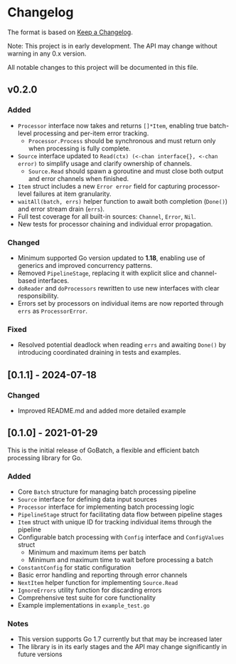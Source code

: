 # Changelog

The format is based on [Keep a Changelog](https://keepachangelog.com/en/1.0.0/).

Note: This project is in early development. The API may change without warning in any 0.x version.

All notable changes to this project will be documented in this file.

## v0.2.0

### Added
- `Processor` interface now takes and returns `[]*Item`, enabling true batch-level processing and per-item error tracking.
  - `Processor.Process` should be synchronous and must return only when processing is fully complete.
- `Source` interface updated to `Read(ctx) (<-chan interface{}, <-chan error)` to simplify usage and clarify ownership of channels.
  - `Source.Read` should spawn a goroutine and must close both output and error channels when finished.
- `Item` struct includes a new `Error error` field for capturing processor-level failures at item granularity.
- `waitAll(batch, errs)` helper function to await both completion (`Done()`) and error stream drain (`errs`).
- Full test coverage for all built-in sources: `Channel`, `Error`, `Nil`.
- New tests for processor chaining and individual error propagation.

### Changed
- Minimum supported Go version updated to **1.18**, enabling use of generics and improved concurrency patterns.
- Removed `PipelineStage`, replacing it with explicit slice and channel-based interfaces.
- `doReader` and `doProcessors` rewritten to use new interfaces with clear responsibility.
- Errors set by processors on individual items are now reported through `errs` as `ProcessorError`.

### Fixed
- Resolved potential deadlock when reading `errs` and awaiting `Done()` by introducing coordinated draining in tests and examples.

## [0.1.1] - 2024-07-18

### Changed

- Improved README.md and added more detailed example

## [0.1.0] - 2021-01-29

This is the initial release of GoBatch, a flexible and efficient batch processing library for Go.

### Added

- Core `Batch` structure for managing batch processing pipeline
- `Source` interface for defining data input sources
- `Processor` interface for implementing batch processing logic
- `PipelineStage` struct for facilitating data flow between pipeline stages
- `Item` struct with unique ID for tracking individual items through the pipeline
- Configurable batch processing with `Config` interface and `ConfigValues` struct
  - Minimum and maximum items per batch
  - Minimum and maximum time to wait before processing a batch
- `ConstantConfig` for static configuration
- Basic error handling and reporting through error channels
- `NextItem` helper function for implementing `Source.Read`
- `IgnoreErrors` utility function for discarding errors
- Comprehensive test suite for core functionality
- Example implementations in `example_test.go`

### Notes

- This version supports Go 1.7 currently but that may be increased later
- The library is in its early stages and the API may change significantly in future versions
